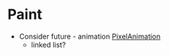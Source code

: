 Paint
=====

* Consider future - animation [PixelAnimation](https://warms.maxbittker.repl.co/)
    * linked list?

